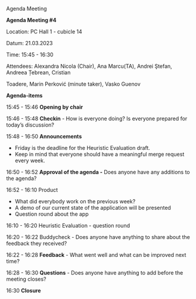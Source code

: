 
Agenda Meeting


**Agenda Meeting #4**

Location: 		PC Hall 1 - cubicle 14 

Datum: 		21.03.2023

Time: 		15:45 - 16:30

Attendees:		Alexandra Nicola (Chair), Ana Marcu(TA), Andrei Ştefan, Andreea Țebrean, Cristian

Toadere, Marin Perković (minute taker), Vasko Guenov


**Agenda-items** 

15:45 - 15:46		**Opening by chair**



15:46 - 15:48		**Checkin** - How is everyone doing? Is everyone prepared for today’s discussion?

15:48 - 16:50		**Announcements**

- Friday is the deadline for the Heuristic Evaluation draft.
- Keep in mind that everyone should have a meaningful merge request every week.

16:50 - 16:52		**Approval of the agenda -** Does anyone have any additions to the agenda?

16:52 - 16:10		Product

- What did everybody work on the previous week?
- A demo of our current state of the application will be presented
- Question round about the app

16:10 - 16:20		Heuristic Evaluation - question round

16:20 - 16:22		Buddycheck - Does anyone have anything to share about the feedback they  received?

16:22 - 16:28		**Feedback** - What went well and what can be improved next time?

16:28 - 16:30		**Questions** - Does anyone have anything to add before the meeting closes?

16:30			**Closure**







